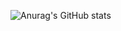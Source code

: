 ![Anurag's GitHub stats](https://github-readme-stats.vercel.app/api?username=jbaagaard&count_private=true)
